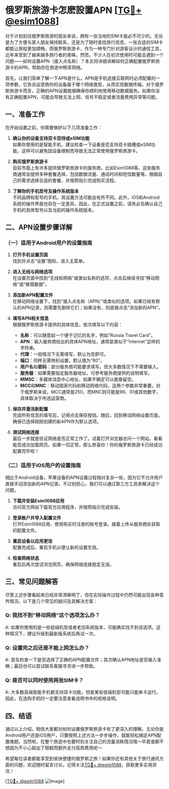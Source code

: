 # 俄罗斯旅游卡怎麽設置APN [[TG💪+ @esim1088](https://t.me/s/esim1088)]

对于计划前往俄罗斯旅游的朋友来说，拥有一张当地的SIM卡是必不可少的。无论是为了方便与家人朋友保持联系，还是为了随时查找旅行信息，一张合适的SIM卡都能让旅程更加顺畅。而俄罗斯旅游卡，作为一种专门针对游客设计的通信工具，近年来受到了越来越多旅行者的青睐。然而，不少人在初次使用时可能会遇到一个问题——如何设置APN（接入点名称）？本文将详细讲解如何正确配置俄罗斯旅游卡的APN，帮助你在旅途中畅享网络。

首先，让我们简单了解一下APN是什么。APN是手机连接互联网时必须配置的一项参数，它告诉运营商你的设备属于哪个网络类型，从而实现数据传输。对于俄罗斯旅游卡而言，正确的APN设置能够确保你顺利地使用移动数据服务。如果你没有正确配置APN，可能会导致无法上网、信号不稳定或者流量费用异常等问题。

## 一、准备工作

在开始设置之前，你需要做好以下几项准备工作：

1. **确认你的设备支持双卡双待或eSIM功能**  
   如果你使用的是智能手机，建议检查一下设备是否支持双卡插槽或eSIM功能。这样可以避免因设备限制而导致无法正常使用俄罗斯旅游卡。

2. **购买俄罗斯旅游卡**  
   目前市面上有许多提供俄罗斯旅游卡的服务商，比如Esim1088等。这些服务商通常会提供多种套餐选择，包括数据流量、通话时间和短信数量等。根据自己的需求选择合适的套餐，并按照指引完成购买流程。

3. **了解你的手机型号及操作系统版本**  
   不同品牌和型号的手机，其设置方法可能会有所不同。此外，iOS和Android系统的操作界面也存在一定差异。因此，在正式设置之前，请务必先确认自己手机的具体型号以及当前的操作系统版本。

## 二、APN设置步骤详解

### （一）适用于Android用户的设置指南

1. **打开手机设置页面**  
   找到并点击“设置”图标，进入主菜单。

2. **进入无线与网络选项**  
   在设置页面中找到“无线和网络”或类似名称的选项，点击后继续寻找“移动网络”或“蜂窝数据”。

3. **添加新APN配置文件**  
   在移动网络设置下，找到“接入点名称（APN）”或类似的选项。如果已经有默认的APN记录，则需要先删除它们；如果没有，则直接点击“添加新的APN”。

4. **填写APN相关信息**  
   根据俄罗斯旅游卡提供的具体信息，依次填写以下内容：
   - **名称**：可以随意起一个便于记忆的名字，例如“Russia Travel Card”。
   - **APN**：输入服务商给出的具体APN地址，通常是类似于“internet”这样的字符串。
   - **代理**：一般情况下无需填写，默认为空即可。
   - **端口**：同样无需特别设置，默认值为“80”。
   - **用户名**和**密码**：部分服务商可能要求填写，但大多数情况下不需要输入。
   - **服务器**：如果需要指定服务器地址，可参考服务商提供的说明填写。
   - **MMSC**：多媒体消息中心地址，如果不确定可以直接留空。
   - **MCC**和**MNC**：移动国家代码和移动网络代码，这两个参数非常重要。对于俄罗斯来说，MCC通常是250，而MNC则可能是99、01或其他数字，具体取决于所选运营商。

5. **保存并激活新配置**  
   完成所有信息的填写后，记得点击保存按钮。随后，回到移动网络设置页面，确保已选择刚刚创建的新APN作为默认选项。

6. **测试网络连接**  
   最后一步就是验证网络是否正常工作了。试着打开浏览器访问一个网站，看看能否成功加载网页。如果一切正常，那么恭喜你！你的俄罗斯旅游卡已经成功配置完毕啦！

### （二）适用于iOS用户的设置指南

相比于Android设备，苹果设备的APN设置过程相对复杂一些，因为它不允许用户直接手动添加新的APN记录。不过别担心，我们可以通过第三方工具来解决这个问题。

1. **下载并安装Esim1088应用**  
   访问官方网站下载官方应用程序，并按照指示完成安装。

2. **登录账户并导入配置文件**  
   打开Esim1088应用，使用购买时注册的账号登录。接着上传从服务商处获取的配置文件。

3. **重启设备以应用更改**  
   配置完成后，重启手机以便让新的设置生效。

4. **检查网络状态**  
   重启后再次尝试浏览网页，确保网络连接稳定无误。

## 三、常见问题解答

尽管上述步骤看起来已经非常清晰明了，但在实际操作过程中仍然可能出现各种意外情况。以下是几个常见的疑问及其解决方案：

### Q: 我找不到“移动网络”这个选项怎么办？
A: 如果你使用的是一些低端机型或者老旧系统版本，可能确实找不到该选项。这种情况下，建议升级到最新版系统后再试一次。

### Q: 设置完之后还是不能上网怎么办？
A: 首先检查一下是否选择了正确的APN配置文件；其次确认APN地址是否输入准确；最后也可以尝试联系客服寻求进一步帮助。

### Q: 是否可以同时使用两张SIM卡？
A: 大多数高端智能手机都支持双卡功能，但是某些低端机型可能只能单卡运行。因此，在选购手机时一定要注意查看说明书中的规格说明。

## 四、结语

通过以上介绍，相信大家都对如何设置俄罗斯旅游卡有了更深入的理解。无论你是Android用户还是iOS用户，只要按照上述方法一步步操作，就能轻松搞定APN配置难题。当然啦，在整个旅途中也要时刻关注自己的流量消耗情况哦～毕竟谁都不想因为不小心超出了限额而额外支付高昂费用呢～

希望每位读者都能享受到愉快便捷的俄罗斯之旅！如果你还有其他关于旅行通讯方面的问题，欢迎随时留言讨论。记得关注[TG💪+ @esim1088](https://t.me/s/esim1088)，获取更多实用资讯！

[[TG💪+ @esim1088](https://t.me/s/esim1088) ![Image](https://i.postimg.cc/4NQfJmqS/Snipaste-2025-05-13-00-14-12.png)]